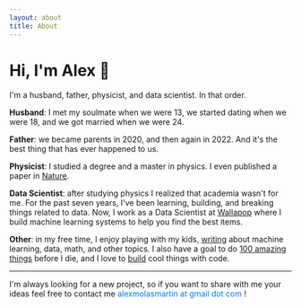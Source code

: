 ```yaml
---
layout: about
title: About
---
```



<div id="hi"><h1>
  Hi, I'm Alex 👋
<span></span></h1></div>

I'm a husband, father, physicist, and data scientist. In that order.

**Husband**: I met my soulmate when we were 13, we started dating when we were 18, and we got married when we were 24.

**Father**: we became parents in 2020, and then again in 2022. And it's the best thing that has ever happened to us.

**Physicist**: I studied a degree and a master in physics. I even published a paper in <a href="https://www.nature.com/articles/s41467-019-11841-2">Nature</a>.

**Data Scientist**: after studying physics I realized that academia wasn't for me. For the past seven years, I've been learning, building, and breaking things related to data. Now, I work as a Data Scientist at [Wallapop](https://www.wallapop.com/) where I build machine learning systems to help you find the best items.

**Other**: in my free time, I enjoy playing with my kids, <a href="/blog">writing</a> about machine learning, data, math, and other topics. I also have a goal to do <a href="/100-list">100 amazing things</a> before I die, and I love to <a href="https://www.github.com/alexmolas">build</a> cool things with code.

<hr>

I'm always looking for a new project, so if you want to share with me your ideas feel free to contact me  <span style="color:#007bff">alexmolasmartin at gmail dot com</span> !

